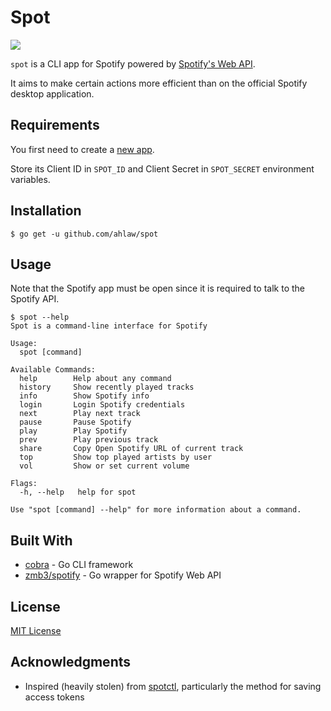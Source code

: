 # Spot

[![](https://img.shields.io/github/license/ahlaw/spot.svg)](LICENSE.md)


`spot` is a CLI app for Spotify powered by [Spotify's Web API](https://developer.spotify.com/documentation/web-api/).

It aims to make certain actions more efficient than on the official Spotify desktop application. 

## Requirements

You first need to create a [new app](https://developer.spotify.com/dashboard/applications).

Store its Client ID in `SPOT_ID` and Client Secret in
`SPOT_SECRET` environment variables.

## Installation

```
$ go get -u github.com/ahlaw/spot
```

## Usage

Note that the Spotify app must be open since it is required to talk to the Spotify API.

```
$ spot --help
Spot is a command-line interface for Spotify

Usage:
  spot [command]

Available Commands:
  help        Help about any command
  history     Show recently played tracks
  info        Show Spotify info
  login       Login Spotify credentials
  next        Play next track
  pause       Pause Spotify
  play        Play Spotify
  prev        Play previous track
  share       Copy Open Spotify URL of current track
  top         Show top played artists by user
  vol         Show or set current volume

Flags:
  -h, --help   help for spot

Use "spot [command] --help" for more information about a command.
```

## Built With

* [cobra](https://github.com/spf13/cobra/) - Go CLI framework
* [zmb3/spotify](https://github.com/zmb3/spotify/) - Go wrapper for Spotify Web API

## License

[MIT License](LICENSE.md)

## Acknowledgments

* Inspired (heavily stolen) from [spotctl](https://github.com/jingweno/spotctl/), particularly the method for saving access tokens
